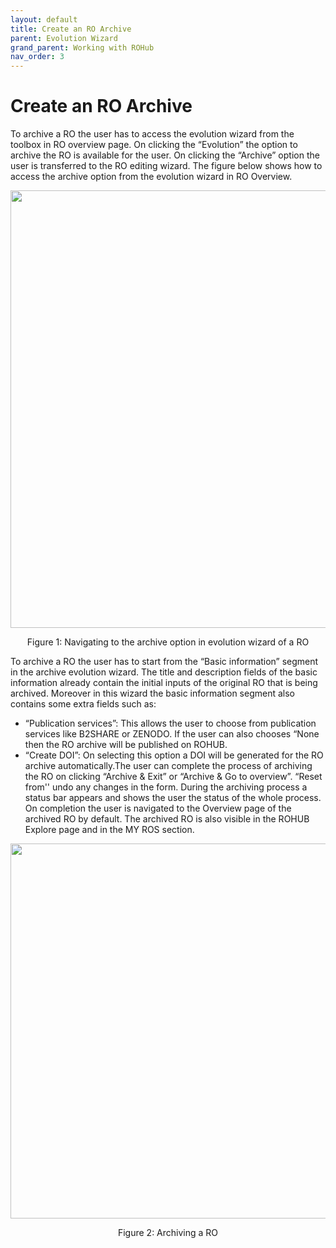 ```yaml
---
layout: default
title: Create an RO Archive
parent: Evolution Wizard
grand_parent: Working with ROHub
nav_order: 3
---
```


# Create an RO Archive
To archive a RO the user has to access the evolution wizard from the toolbox in RO overview page. On clicking the “Evolution” the option to archive the RO is available for the user. On clicking the “Archive” option the user is transferred to the RO editing wizard. The figure below shows how to access the archive option from the evolution wizard in RO Overview.

<p align="center"> <img src="https://box.psnc.pl/f/92156c00f1/?raw=1" width="700"> </p>
<div align="center"> Figure 1: Navigating to the archive option in evolution wizard of a RO </div>

To archive a RO the user has to start from the “Basic information” segment in the archive evolution wizard. The title and description fields of the basic information already contain the initial inputs of the original RO that is being archived. Moreover in this wizard the basic information segment also contains some extra fields such as:
* “Publication services”: This allows the user to choose from publication services like B2SHARE or ZENODO. If the user can also chooses “None then the RO archive will be published on ROHUB.
* “Create DOI”:  On selecting this option a DOI will be generated for the RO archive automatically.The user can complete the process of archiving the RO on clicking “Archive & Exit” or “Archive & Go to overview”. “Reset from'' undo any changes in the form. During the archiving process a status bar appears and shows the user the status of the whole process. On completion the user is navigated to the Overview page of the archived RO by default. The archived RO is also visible in the ROHUB Explore page and in the MY ROS section.

<p align="center"> <img src="https://box.psnc.pl/f/fda73d2493/?raw=1" width="600"> </p>
<div align="center"> Figure 2: Archiving a RO </div>
